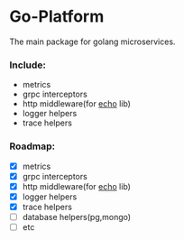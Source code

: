 # Go-Platform

The main package for golang microservices.

### Include:

- metrics
- grpc interceptors
- http middleware(for [echo](https://github.com/labstack/echo) lib)
- logger helpers
- trace helpers

### Roadmap:

- [x]  metrics
- [x]  grpc interceptors
- [x]  http middleware(for [echo](https://github.com/labstack/echo) lib)
- [x]  logger helpers
- [x]  trace helpers
- [ ]  database helpers(pg,mongo)
- [ ]  etc